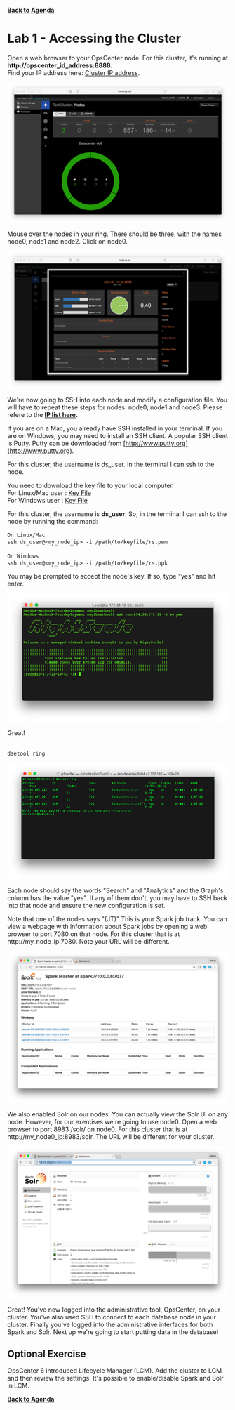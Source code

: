   **[Back to Agenda](./../README.md)**

# Lab 1 - Accessing the Cluster

Open a web browser to your OpsCenter node.
For this cluster, it's running at **http://opscenter_id_address:8888**.   
Find your IP address here: [Cluster IP address](./res/cluster_ip.md).    

![](./img/lab1-1opscenter.png)

Mouse over the nodes in your ring. There should be three, with the names node0, node1 and node2. Click on node0.


![](./img/lab1-3opsdc0vm0ip.png)

We're now going to SSH into each node and modify a configuration file. You will have to repeat these steps for nodes: node0, node1 and node3. Please refere to the  **[IP list here](./cluster_ip.md).**

If you are on a Mac, you already have SSH installed in your terminal. If you are on Windows, you may need to install an SSH client. A popular SSH client is Putty. Putty can be downloaded from [http://www.putty.org](http://www.putty.org).

For this cluster, the username is ds_user. In the terminal I can ssh to the node.

You need to download the key file to your local computer.   
For Linux/Mac user : [Key File](./res/rs.pem)   
For Windows user : [Key File](./res/rs.ppk)   

For this cluster, the username is **ds_user**. So, in the terminal I can ssh to the node by running the command:

```
On Linux/Mac
ssh ds_user@<my_node_ip> -i /path/to/keyfile/rs.pem

On Windows
ssh ds_user@<my_node_ip> -i /path/to/keyfile/rs.ppk

```

You may be prompted to accept the node's key. If so, type "yes" and hit enter.

![](./img/lab1-4sshlogin.png)

Great!

```

dsetool ring

```

![](./img/lab1-8dsetoolstatus_v502.png)

Each node should say the words "Search" and "Analytics" and the Graph's column has the value "yes". If any of them don't, you may have to SSH back into that node and ensure the new configuration is set.

Note that one of the nodes says "(JT)" This is your Spark job track. You can view a webpage with information about Spark jobs by opening a web browser to port 7080 on that node. For this cluster that is at http://my_node_ip:7080. Note your URL will be different.

![](./img/lab1-9sparkjt_v502.png)

We also enabled Solr on our nodes. You can actually view the Solr UI on any node. However, for our exercises we're going to use node0.  Open a web browser to port 8983 /solr/ on node0. For this cluster that is at http://my_node0_ip:8983/solr. The URL will be different for your cluster.

![](./img/lab1-10solrui_v502.png)

Great! You've now logged into the administrative tool, OpsCenter, on your cluster. You've also used SSH to connect to each database node in your cluster. Finally you've logged into the administrative interfaces for both Spark and Solr. Next up we're going to start putting data in the database!

## Optional Exercise

OpsCenter 6 introduced Lifecycle Manager (LCM). Add the cluster to LCM and then review the settings. It's possible to enable/disable Spark and Solr in LCM.

  **[Back to Agenda](./../README.md)**
